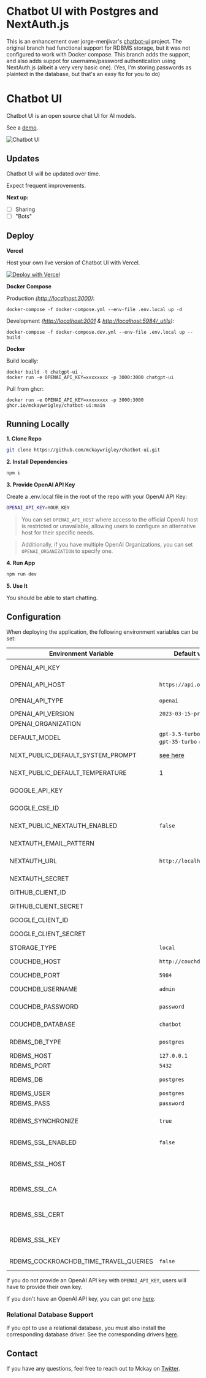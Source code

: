 # Chatbot UI with Postgres and NextAuth.js

This is an enhancement over jorge-menjivar's [chatbot-ui](https://github.com/jorge-menjivar/chatbot-ui/tree/rdbms_storage) project.
The original branch had functional support for RDBMS storage, but it was not configured to work with Docker compose.
This branch adds the support, and also adds suppot for username/password authentication using NextAuth.js (albeit a very very basic one).
(Yes, I'm storing passwords as plaintext in the database, but that's an easy fix for you to do)

# Chatbot UI

Chatbot UI is an open source chat UI for AI models.

See a [demo](https://twitter.com/mckaywrigley/status/1640380021423603713?s=46&t=AowqkodyK6B4JccSOxSPew).

![Chatbot UI](./public/screenshots/screenshot-0402023.jpg)

## Updates

Chatbot UI will be updated over time.

Expect frequent improvements.

**Next up:**

- [ ] Sharing
- [ ] "Bots"

## Deploy

**Vercel**

Host your own live version of Chatbot UI with Vercel.

[![Deploy with Vercel](https://vercel.com/button)](https://vercel.com/new/clone?repository-url=https%3A%2F%2Fgithub.com%2Fmckaywrigley%2Fchatbot-ui)

**Docker Compose**

Production _(<http://localhost:3000>)_:

```shell
docker-compose -f docker-compose.yml --env-file .env.local up -d
```

Development _(<http://localhost:3001> & <http://localhost:5984/_utils>)_:

```shell
docker-compose -f docker-compose.dev.yml --env-file .env.local up --build
```

**Docker**

Build locally:

```shell
docker build -t chatgpt-ui .
docker run -e OPENAI_API_KEY=xxxxxxxx -p 3000:3000 chatgpt-ui
```

Pull from ghcr:

```
docker run -e OPENAI_API_KEY=xxxxxxxx -p 3000:3000 ghcr.io/mckaywrigley/chatbot-ui:main
```

## Running Locally

**1. Clone Repo**

```bash
git clone https://github.com/mckaywrigley/chatbot-ui.git
```

**2. Install Dependencies**

```bash
npm i
```

**3. Provide OpenAI API Key**

Create a .env.local file in the root of the repo with your OpenAI API Key:

```bash
OPENAI_API_KEY=YOUR_KEY
```

> You can set `OPENAI_API_HOST` where access to the official OpenAI host is restricted or unavailable, allowing users to configure an alternative host for their specific needs.

> Additionally, if you have multiple OpenAI Organizations, you can set `OPENAI_ORGANIZATION` to specify one.

**4. Run App**

```bash
npm run dev
```

**5. Use It**

You should be able to start chatting.

## Configuration

When deploying the application, the following environment variables can be set:

| Environment Variable                  | Default value                                       | Description                                                                                |
| ------------------------------------- | --------------------------------------------------- | ------------------------------------------------------------------------------------------ |
| OPENAI_API_KEY                        |                                                     | The default API key used for authentication with OpenAI                                    |
| OPENAI_API_HOST                       | `https://api.openai.com`                            | The base url, for Azure use `https://<endpoint>.openai.azure.com`                          |
| OPENAI_API_TYPE                       | `openai`                                            | The API type, options are `openai` or `azure`                                              |
| OPENAI_API_VERSION                    | `2023-03-15-preview`                                | Only applicable for Azure OpenAI                                                           |
| OPENAI_ORGANIZATION                   |                                                     | Your OpenAI organization ID                                                                |
| DEFAULT_MODEL                         | `gpt-3.5-turbo` _(OpenAI)_ `gpt-35-turbo` _(Azure)_ | The default model to use on new conversations                                              |
| NEXT_PUBLIC_DEFAULT_SYSTEM_PROMPT     | [see here](utils/app/const.ts)                      | The default system prompt to use on new conversations                                      |
| NEXT_PUBLIC_DEFAULT_TEMPERATURE       | 1                                                   | The default temperature to use on new conversations                                        |
| GOOGLE_API_KEY                        |                                                     | See [Custom Search JSON API documentation][GCSE]                                           |
| GOOGLE_CSE_ID                         |                                                     | See [Custom Search JSON API documentation][GCSE]                                           |
| NEXT_PUBLIC_NEXTAUTH_ENABLED          | `false`                                             | Enable SSO authentication. set 'true' or 'false'                                           |
| NEXTAUTH_EMAIL_PATTERN                |                                                     | The email regex pattern granted access to chatbot-ui                                       |
| NEXTAUTH_URL                          | `http://localhost:3000`                             | NextAuth Settings. See [Official Document](https://next-auth.js.org/configuration/options) |
| NEXTAUTH_SECRET                       |                                                     | NextAuth Settings. See [Official Document](https://next-auth.js.org/configuration/options) |
| GITHUB_CLIENT_ID                      |                                                     | GitHub OAuth Client ID for NextAuth                                                        |
| GITHUB_CLIENT_SECRET                  |                                                     | GitHub OAuth Client Secret for NextAuth                                                    |
| GOOGLE_CLIENT_ID                      |                                                     | Google OAuth Client ID for NextAuth                                                        |
| GOOGLE_CLIENT_SECRET                  |                                                     | Google OAuth Client Secret for NextAuth                                                    |
| STORAGE_TYPE                          | `local`                                             | Options are `local`, `couchdb`, & `rdbms`                                                  |
| COUCHDB_HOST                          | `http://couchdb`                                    | The hostname of the CouchDB instance                                                       |
| COUCHDB_PORT                          | `5984`                                              | The port of the CouchDB instance                                                           |
| COUCHDB_USERNAME                      | `admin`                                             | The username of the CouchDB instance                                                       |
| COUCHDB_PASSWORD                      | `password`                                          | The password of the CouchDB instance                                                       |
| COUCHDB_DATABASE                      | `chatbot`                                           | The database name of the CouchDB instance                                                  |
| RDBMS_DB_TYPE                         | `postgres`                                          | The database type of the RDBMS instance                                                    |
| RDBMS_HOST                            | `127.0.0.1`                                         | The hostname of the RDBMS instance                                                         |
| RDBMS_PORT                            | `5432`                                              | The port of the RDBMS instance                                                             |
| RDBMS_DB                              | `postgres`                                          | The database name of the RDBMS instance                                                    |
| RDBMS_USER                            | `postgres`                                          | The username of the RDBMS instance                                                         |
| RDBMS_PASS                            | `password`                                          | The password of the RDBMS instance                                                         |
| RDBMS_SYNCHRONIZE                     | `true`                                              | Whether to create tables from entities. Should be `false` in production.                   |
| RDBMS_SSL_ENABLED                     | `false`                                             | Whether to require SSL to connect to the database.                                         |
| RDBMS_SSL_HOST                        |                                                     | The hostname of the database server you are connecting to. Google Cloud may require this.  |
| RDBMS_SSL_CA                          |                                                     | The Server CA certificate used for SSL connections, in the form of a single line string.   |
| RDBMS_SSL_CERT                        |                                                     | The Client certificate used for SSL connections, in the form of a single line string.      |
| RDBMS_SSL_KEY                         |                                                     | The Client certificate key used for SSL connections, in the form of a single line string.  |
| RDBMS_COCKROACHDB_TIME_TRAVEL_QUERIES | `false`                                             | Wether to user time travel queries features in CockroachDB                                 |

If you do not provide an OpenAI API key with `OPENAI_API_KEY`, users will have to provide their own key.

If you don't have an OpenAI API key, you can get one [here](https://platform.openai.com/account/api-keys).

### Relational Database Support

If you opt to use a relational database, you must also install the corresponding database driver.
See the corresponding drivers [here](https://github.com/typeorm/typeorm#installation).

## Contact

If you have any questions, feel free to reach out to Mckay on [Twitter](https://twitter.com/mckaywrigley).

[GCSE]: https://developers.google.com/custom-search/v1/overview
